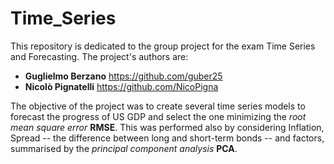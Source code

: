 # Time_Series
This repository is dedicated to the group project for the exam Time Series and Forecasting.
The project's authors are:
- __Guglielmo Berzano__ https://github.com/guber25
- __Nicolò Pignatelli__ https://github.com/NicoPigna

The objective of the project was to create several time series models to forecast the progress of US GDP and select the one minimizing the _root mean square error_ __RMSE__. This was performed also by considering Inflation, Spread -- the difference between long and short-term bonds -- and factors, summarised by the _principal component analysis_ __PCA__.

